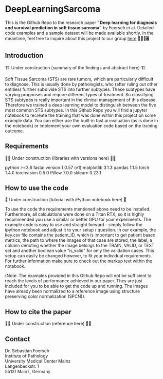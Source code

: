 # DeepLearningSarcoma
This is the Github Repo to the research paper **"Deep learning for diagnosis and survival prediction in soft tissue sarcoma"** by Foersch et al. Detailed code examples and a sample dataset will be made available shortly. In the meantime, feel free to inquire about this project to our group [here](mailto:sebastian.foersch@unimedizin-mainz.de?subject=[GitHub]Deep%20Learning%20Sarcoma) :microscope::man_health_worker::desktop_computer:
## Introduction
:building_construction: Under construction (summary of the findings and abstract here) :building_construction:

Soft Tissue Sarcoma (STS) are rare tumors, which are particularly difficult to diagnose. This is usually done by pathologists, who (after ruling out other entities) further subdivide STS into further subtypes. These subtypes have varying prognoses and require different types of treatment. So classifying STS subtypes is really important in the clinical management of this disease. Therefore we trained a deep learning model to distinguish between the five most common STS subtypes. In this Github Repo you will find a jupyter notebook to recreate the training that was done within this project on some example data. You can either use the built-in fast.ai evaluation (as is done in the notebook) or implement your own evaluation code based on the training outcome.
## Requirements
:man_factory_worker: Under construction (libraries with versions here) :man_factory_worker:

python >=3.6
fastai version 1.0.57 (v1)
matplotlib 3.1.3
pandas 1.1.5
torch 1.4.0
torchvision 0.5.0
Pillow 7.0.0
sklearn 0.23.1

## How to use the code
:construction: Under construction (tutorial with iPython notebook here) :construction:

To use the code the requirements mentioned above need to be installed. Furthermore, all calculations were done on a Titan RTX, so it is highly recommended you use a similar or better GPU for your experiments. The example code is easy to use and straight forward - simply follow the ipython notebook and adjust it to your setup / question. In our example, the key.csv file contains the patient_ID, which is important to get patient based metrics, the path to where the images of that case are stored, the label, a column denoting whether the image belongs to the TRAIN, VALID, or TEST set and another boolean value "is_valid" for only the validation cases. This setup can easily be changed however, to fit your individual requirements. For further information make sure to check out the markup text within the notebook.

(Note: The examples provided in this Github Repo will not be sufficient to reach the levels of performance achieved in our paper. They are just included for you to be able to get the code up and running. The images have already been normalized to a reference image using structure preserving color normalization (SPCN)).

## How to cite the paper
:construction_worker_woman: Under construction (reference here) :construction_worker_woman:
## Contact
Dr. Sebastian Foersch  
Institute of Pathology  
University Medical Center Mainz  
Langenbeckstr. 1  
55131 Mainz, Germany
